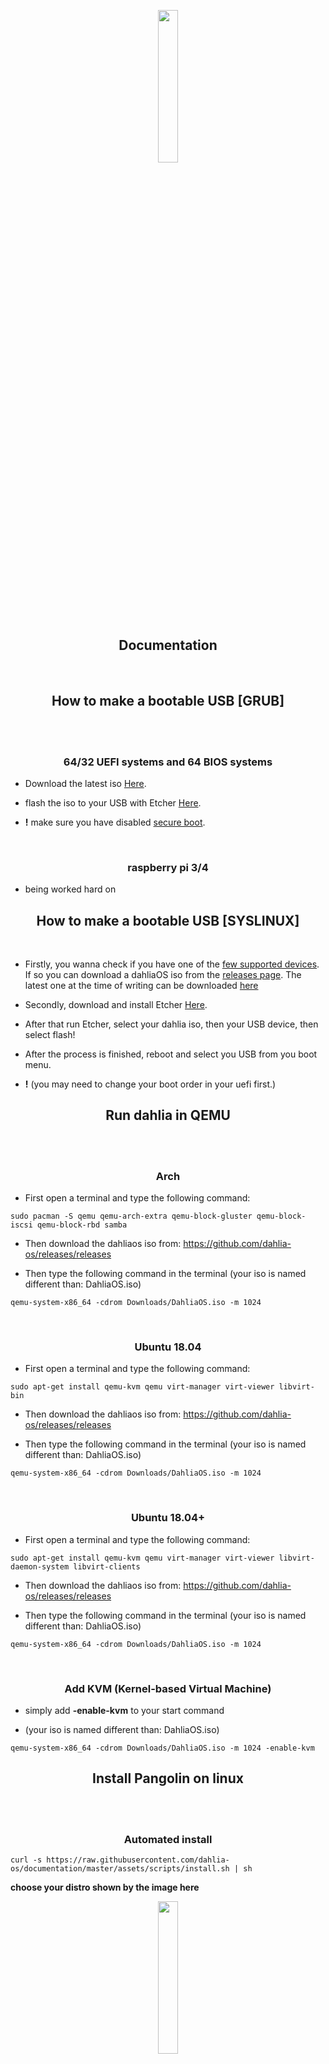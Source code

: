 <p align="center">
  <img width="25%" src="https://github.com/HexaOneOfficial/documentation/blob/master/assets/images/logo/dahlialogo.png"
</p>

<h2 align="center">
    <b>Documentation</b> 
    </h2>
<br />

<h2 align="center">
    <b>How to make a bootable USB [GRUB]</b> 
    </h2>
<br />

<br />

<h3 align="center">
    <b>64/32 UEFI systems and 64 BIOS systems</b>
</h3>

- Download the latest iso [Here](https://github.com/HexaOneOfficial/dahliaos/releases/download/200804/DahliaOS200804.iso). 

- flash the iso to your USB with Etcher [Here](https://www.balena.io/etcher/).

- **!** make sure you have disabled [secure boot](https://github.com/dahlia-os/documentation/blob/master/assets/secure%20boot/Disable%20Secure%20Boot.md).

<br />

<h3 align="center">
    <b>raspberry pi 3/4</b>
</h3>

- being worked hard on

<h2 align="center">
    <b>How to make a bootable USB [SYSLINUX]</b> 
    </h2>
<br />

- Firstly, you wanna check if you have one of the [few supported devices](https://github.com/dahlia-os/documentation/blob/master/supported%20hardware%20non%20grub.md).
If so you can download a dahliaOS iso from the [releases page](https://github.com/dahlia-os/releases/releases). The latest one at the time of writing can be downloaded [here](https://github.com/dahlia-os/releases/releases/download/200804-x86_64/dahliaOS-200804.iso)

- Secondly, download and install Etcher [Here](https://www.balena.io/etcher/).  

- After that run Etcher, select your dahlia iso, then your USB device, then select flash!

- After the process is finished, reboot and select you USB from you boot menu. 

- **!** (you may need to change your boot order in your uefi first.)

<h2 align="center">
    <b>Run dahlia in QEMU</b> 
    </h2>
<br />

<br />

<h3 align="center">
    <b>Arch</b>
</h3>

- First open a terminal and type the following command:
```
sudo pacman -S qemu qemu-arch-extra qemu-block-gluster qemu-block-iscsi qemu-block-rbd samba
```

- Then download the dahliaos iso from: https://github.com/dahlia-os/releases/releases 

- Then type the following command in the terminal (your iso is named different than: DahliaOS.iso)
```
qemu-system-x86_64 -cdrom Downloads/DahliaOS.iso -m 1024
```
<br />

<h3 align="center">
    <b>Ubuntu 18.04</b>
</h3>

- First open a terminal and type the following command:
```
sudo apt-get install qemu-kvm qemu virt-manager virt-viewer libvirt-bin
```
- Then download the dahliaos iso from: https://github.com/dahlia-os/releases/releases 

- Then type the following command in the terminal (your iso is named different than: DahliaOS.iso)
```
qemu-system-x86_64 -cdrom Downloads/DahliaOS.iso -m 1024
```

<br />

<h3 align="center">
    <b>Ubuntu 18.04+</b>
</h3>

- First open a terminal and type the following command:
```
sudo apt-get install qemu-kvm qemu virt-manager virt-viewer libvirt-daemon-system libvirt-clients
```
- Then download the dahliaos iso from: https://github.com/dahlia-os/releases/releases 

- Then type the following command in the terminal (your iso is named different than: DahliaOS.iso)
```
qemu-system-x86_64 -cdrom Downloads/DahliaOS.iso -m 1024
```
<br />

<h3 align="center">
    <b>Add KVM (Kernel-based Virtual Machine)</b>
</h3>

- simply add **-enable-kvm** to your start command

- (your iso is named different than: DahliaOS.iso)

```
qemu-system-x86_64 -cdrom Downloads/DahliaOS.iso -m 1024 -enable-kvm
```

<h2 align="center">
    <b>Install Pangolin on linux</b> 
    </h2>
<br />

<br />

<h3 align="center">
    <b>Automated install</b>
</h3>

`curl -s https://raw.githubusercontent.com/dahlia-os/documentation/master/assets/scripts/install.sh | sh`

**choose your distro shown by the image here**

<p align="center">
  <img width="25%" src="https://github.com/dahlia-os/documentation/blob/master/assets/images/list/list.png"
</p>

<h3 align="center">
    <b>Manual install</b>
</h3>

**if you get any error in the Automated install script than try the manual install.**

**tip** if you are using linux mint 19.3 or older use debian/ubuntu manual install.

<p align="center"><strong>Debian/ubuntu</strong></p>



`sudo apt-get install -y matchbox-window-manager`

- if you are on a older version of ubuntu you may wanna install snap `sudo apt install snapd` 

`sudo snap install flutter --classic`

- install git if didn't already `sudo snap install git`

`git clone https://github.com/HexaOneOfficial/pangolin-linux.git`

`cd ~/pangolin-linux`

`sudo cp Pangolin.zip /`

`cd /`

`sudo unzip Pangolin.zip`

`sudo rm Pangolin.zip`

`sudo cp Pangolin.desktop /usr/share/xsessions/`

- now reboot and choose pangolin as desktop to login

<p align="center"><strong>linux mint 20</strong></p>

`sudo apt-get install -y matchbox-window-manager`

- remove nosnap.pref to install snapd `sudo rm /etc/apt/preferences.d/nosnap.pref`

`sudo apt install snapd` 

`sudo snap install flutter --classic`

- install git if didn't already `sudo snap install git`

`git clone https://github.com/HexaOneOfficial/pangolin-linux.git`

`cd ~/pangolin-linux`

`sudo cp Pangolin.zip /`

`cd /`

`sudo unzip Pangolin.zip`

`sudo rm Pangolin.zip`

`sudo cp Pangolin.desktop /usr/share/xsessions/`

- now reboot and choose pangolin as desktop to login



<h2 align="center">
    <b>Build Pangolin</b> 
    </h2>
<br />

- Pangolin is Dahlia's desktop / mobile shell. pangolin-desktop is based on the older metaphor of ChromeOS, like the launcher, notification tab etc.

<br />

<h3 align="center">
    <b>Before Building</b>
</h3>

- Make sure you have `flutter` and `android-studio` installed. You can get the Dahlia environment to install all these things and more here: [dahlia-environment](https://github.com/EnderNightLord-ChromeBook/dahlia-environment)


<h3 align="center">
    <b>Let's Build</b>
</h3>


1. make sure you have flutter in your path: `export PATH="$PATH:`pwd`/flutter/bin"`
2. clone pangolin-desktop / mobile: `git clone https://github.com/dahlia-os/pangolin-desktop.git` / `git clone https://github.com/dahlia-os/pangolin-mobile.git`
3. go into the pangolin-desktop / pangolin-mobile folder: `cd pangolin-desktop / pangolin-mobile`
4. and build the APK: `flutter build apk --debug` / `flutter build apk`

<h2 align="center">
    <b>Build Grub components</b> 
    </h2>
<br />

<h3 align="center">
    <b>Linux</b>
</h3>

-**First you need to clone the base components**
 
 - `git clone https://github.com/HexaOneOfficial/dahliaos.git` 

-**Copy and make base components to ~/builddahliagrub**

- `curl -s https://raw.githubusercontent.com/HexaOneOfficial/dahliaos/master/build.sh | sh` 

-**Setting up linux Kernel** 

- buildKERNEL provides a default kernel and mainline kernel select the one you want to use.

- `./buildKERNEL.sh`

-**Setting up dahlia image** 
 
 - `./buildIMAGE.sh`

-**Finalizing** 
 
- `./finalize.sh`

<h2 align="center">
    <b>Make Grub iso</b> 
    </h2>
<br />

<h3 align="center">
    <b>Windows</b>
</h3>

-**First you need to clone the base components**
 
 - `git clone https://github.com/HexaOneOfficial/dahliaos.git` 

-**Copy and make base components to ~/builddahliagrub**

- `curl -s https://raw.githubusercontent.com/HexaOneOfficial/dahliaos/master/build.sh | sh` 

-**Setting up linux Kernel** 

- buildKERNEL provides a default kernel and mainline kernel select the one you want to use.

- `./buildKERNEL.sh`

-**Setting up dahlia image** 
 
 - `./buildIMAGE.sh`

-**Finalizing** 
 
- `./finalize.sh`
-**Files to iso** 

- Download **Poweriso [here](https://www.poweriso.com/)** and copy the build files you just made. 

-**Flashing to USB** 

- Download **Rufus [here](https://rufus.ie/)** and flash your iso file to your USB.

<h2 align="center">
    <b>Make MBR iso</b> 
    </h2>
<br />

<h3 align="center">
    <b>Windows [BETA]</b>
</h3>

When you have made the iso, go to command prompt. You can go to this by hitting windows + r and typing in cmd. (Make sure you are admin.) 

-   Then, Run the following commands.

 `diskpart`

and then

    list disk
- you should see a screen like this: 

![diskpart](https://github.com/dahlia-os/documentation/blob/master/assets/images/cmd/Diskpart_list%20disk.png)
    
- select your disk that you want to format:
(EXAMPLE) Disk 2

    select disk 2
  - now you have selected the disk,
   

    clean
    
    create partition primary

    select partition 1

    active

    format fs=ntfs quick

    exit

- Extract the files from the iso, copy to the drive and use a disk clones of your choice to create a mbr iso.



